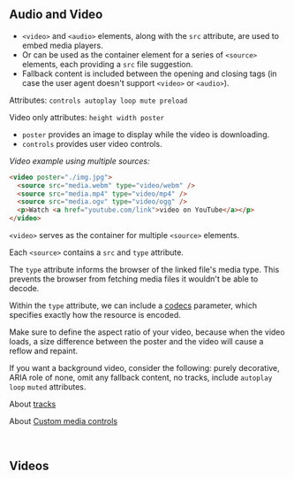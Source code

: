 ## Audio and Video

- `<video>` and `<audio>` elements, along with the `src` attribute, are used to embed media players.
- Or can be used as the container element for a series of `<source>` elements, each providing a `src` file suggestion.
- Fallback content is included between the opening and closing tags (in case the user agent doesn't support `<video>` or `<audio>`).

Attributes: `controls autoplay loop mute preload`

Video only attributes: `height width poster`

- `poster` provides an image to display while the video is downloading.
- `controls` provides user video controls.

_Video example using multiple sources:_

```html
<video poster="./img.jpg">
  <source src="media.webm" type="video/webm" />
  <source src="media.mp4" type="video/mp4" />
  <source src="media.ogv" type="video/ogg" />
  <p>Watch <a href="youtube.com/link">video on YouTube</a></p>
</video>
```

`<video>` serves as the container for multiple `<source>` elements.

Each `<source>` contains a `src` and `type` attribute.

The `type` attribute informs the browser of the linked file's media type. This prevents the browser from fetching media files it wouldn't be able to decode.

Within the `type` attribute, we can include a [codecs](https://developer.mozilla.org/en-US/docs/Web/Media/Formats/codecs_parameter) parameter, which specifies exactly how the resource is encoded.

Make sure to define the aspect ratio of your video, because when the video loads, a size difference between the poster and the video will cause a reflow and repaint.

If you want a background video, consider the following: purely decorative, ARIA role of none, omit any fallback content, no tracks, include `autoplay` `loop` `muted` attributes.

About [tracks](https://web.dev/learn/html/audio-video/#tracks)

About [Custom media controls](https://web.dev/learn/html/audio-video/#custom-media-controls)

<br>

## Videos

<!--
Add videos to the webpage.

```html
<video src="video.mp4" width="320" height="240" controls autoplay loop>
  Video not supported
</video>
```

The video source can be a video file from our webpage, or a URL that points to a video file hosted on another webpage.

The text `Video not supported` will only be displayed if the browser is unable to load the video.

- `controls` add video controls.
- `autoplay` the video automatically playing as soon as the page is loaded.
- `loop` the video continuously playing on repeat

Note: `<embed>` tab used to incorporate media content into a page, but it is deprecated.

<br>

## Audio

`<audio>` is used to embed audio content into a document.

```html
<audio autoplay controls>
  <source src="audio-file.mp3" type="audio/mp3" />
</audio>
```

`controls` attribute automatically displays the audio controls into the browser such as play and mute. -->
